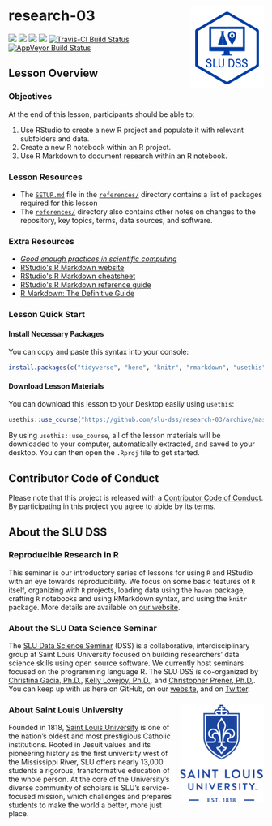 # research-03 <img src="/img/logo.png" align="right" />
[![](https://img.shields.io/badge/seminar-reproducible%20research%20in%20r-brightgreen.svg)](https://github.com/slu-dss/research-03/)
[![](https://img.shields.io/badge/lesson%20status-under%20development-red.svg)](https://github.com/slu-dss/research-03/)
[![](https://img.shields.io/github/release/slu-dss/research-03.svg?label=version)](https://github.com/slu-dss/research-03/releases)
[![](https://img.shields.io/github/last-commit/slu-dss/research-03.svg)](https://github.com/slu-dss/research-03/commits/master)
[![Travis-CI Build Status](https://travis-ci.org/slu-dss/research-03.svg?branch=master)](https://travis-ci.org/slu-dss/research-03)
[![AppVeyor Build Status](https://ci.appveyor.com/api/projects/status/github/slu-dss/research-03?branch=master&svg=true)](https://ci.appveyor.com/project/chris-prener/research-03)

## Lesson Overview

### Objectives
At the end of this lesson, participants should be able to:

1. Use RStudio to create a new R project and populate it with relevant subfolders and data.
2. Create a new R notebook within an R project.
3. Use R Markdown to document research within an R notebook.

### Lesson Resources
* The [`SETUP.md`](/references/SETUP.md) file in the [`references/`](/references) directory contains a list of packages required for this lesson
* The [`references/`](/references) directory also contains other notes on changes to the repository, key topics, terms, data sources, and software.

### Extra Resources
* [*Good enough practices in scientific computing*](https://journals.plos.org/ploscompbiol/article?id=10.1371/journal.pcbi.1005510)
* [RStudio's R Markdown website](https://rmarkdown.rstudio.com)
* [RStudio's R Markdown cheatsheet](http://www.rstudio.com/wp-content/uploads/2016/03/rmarkdown-cheatsheet-2.0.pdf)
* [RStudio's R Markdown reference guide](https://www.rstudio.com/wp-content/uploads/2015/03/rmarkdown-reference.pdf)
* [R Markdown: The Definitive Guide](https://bookdown.org/yihui/rmarkdown/)

### Lesson Quick Start
#### Install Necessary Packages
You can copy and paste this syntax into your console:

```r
install.packages(c("tidyverse", "here", "knitr", "rmarkdown", "usethis"))
```

#### Download Lesson Materials
You can download this lesson to your Desktop easily using `usethis`:

```r
usethis::use_course("https://github.com/slu-dss/research-03/archive/master.zip")
```

By using `usethis::use_course`, all of the lesson materials will be downloaded to your computer, automatically extracted, and saved to your desktop. You can then open the `.Rproj` file to get started.

## Contributor Code of Conduct
Please note that this project is released with a [Contributor Code of Conduct](.github/CODE_OF_CONDUCT.md). By participating in this project you agree to abide by its terms.

## About the SLU DSS
### Reproducible Research in R
This seminar is our introductory series of lessons for using `R` and RStudio with an eye towards reproducibility. We focus on some basic features of `R` itself, organizing with `R` projects, loading data using the `haven` package, crafting `R` notebooks and using RMarkdown syntax, and using the `knitr` package. More details are available on [our website](https://slu-dss.github.io/news/dss06/).

### About the SLU Data Science Seminar
The [SLU Data Science Seminar](https://slu-dss.githb.io) (DSS) is a collaborative, interdisciplinary group at Saint Louis University focused on building researchers’ data science skills using open source software. We currently host seminars focused on the programming language R. The SLU DSS is co-organized by [Christina Gacia, Ph.D.](mailto:christina.garcia@slu.edu), [Kelly Lovejoy, Ph.D.](mailto:kelly.lovejoy@slu.edu), and [Christopher Prener, Ph.D.](mailto:chris.prener@slu.edu}). You can keep up with us here on GitHub, on our [website](https://slu-dss.githb.io), and on [Twitter](https://twitter.com/SLUDSS).

### About Saint Louis University <img src="/img/sluLogo.png" align="right" />
Founded in 1818, [Saint Louis University](http://www.slu.edu) is one of the nation’s oldest and most prestigious Catholic institutions. Rooted in Jesuit values and its pioneering history as the first university west of the Mississippi River, SLU offers nearly 13,000 students a rigorous, transformative education of the whole person. At the core of the University’s diverse community of scholars is SLU’s service-focused mission, which challenges and prepares students to make the world a better, more just place.

